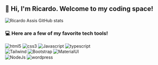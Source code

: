 ## :wave: Hi, I'm Ricardo. Welcome to my coding space! 


![Ricardo Assis GitHub stats](https://github-readme-stats.vercel.app/api?username=ricardo-assis&show_icons=true&theme=dracula)

### :computer: Here are a few of my favorite tech tools!

<div style="display: inine-block">
  <img alt="html5" src="https://img.shields.io/badge/HTML5-E34F26?style=for-the-badge&logo=html5&logoColor=white" align="center" />
  <img alt="css3" src="https://img.shields.io/badge/CSS3-1572B6?style=for-the-badge&logo=css3&logoColor=white" align="center" />
  <img alt="Javascript" src="https://img.shields.io/badge/JavaScript-F7DF1E?style=for-the-badge&logo=javascript&logoColor=black" align="center" />
  <img alt="typescript" src="https://img.shields.io/badge/TypeScript-007ACC?style=for-the-badge&logo=typescript&logoColor=white" align="center" />
  <br>
  <img alt="Tailwind" src="https://img.shields.io/badge/Tailwind_CSS-38B2AC?style=for-the-badge&logo=tailwind-css&logoColor=white" align="center" />
  <img alt="Bootstrap" src="https://img.shields.io/badge/Bootstrap-563D7C?style=for-the-badge&logo=bootstrap&logoColor=white" align="center" />
  <img alt="MaterialUI" src="https://img.shields.io/badge/Material--UI-0081CB?style=for-the-badge&logo=material-ui&logoColor=white" align="center" />
  <br>
  <img alt="NodeJs" src="https://img.shields.io/badge/Node.js-43853D?style=for-the-badge&logo=node.js&logoColor=white" align="center" />
  <img alt="wordpress" src="https://img.shields.io/badge/Wordpress-21759B?style=for-the-badge&logo=wordpress&logoColor=white" align="center" />
</div>
